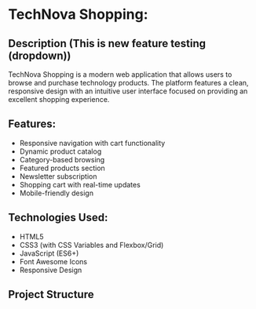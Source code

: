 # TechNova Shopping:

## Description (This is new feature testing (dropdown))


TechNova Shopping is a modern web application that allows users to browse and purchase technology products. The platform features a clean, responsive design with an intuitive user interface focused on providing an excellent shopping experience.

## Features:

- Responsive navigation with cart functionality
- Dynamic product catalog
- Category-based browsing
- Featured products section
- Newsletter subscription
- Shopping cart with real-time updates
- Mobile-friendly design

## Technologies Used:

- HTML5
- CSS3 (with CSS Variables and Flexbox/Grid)
- JavaScript (ES6+)
- Font Awesome Icons
- Responsive Design

## Project Structure
